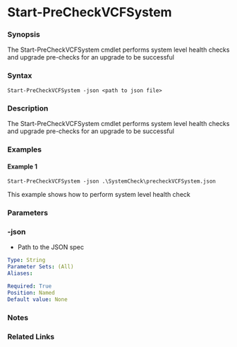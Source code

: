 # Start-PreCheckVCFSystem

### Synopsis
The Start-PreCheckVCFSystem cmdlet performs system level health checks and upgrade pre-checks for an upgrade to be successful

### Syntax
```
Start-PreCheckVCFSystem -json <path to json file>
```

### Description
The Start-PreCheckVCFSystem cmdlet performs system level health checks and upgrade pre-checks for an upgrade to be successful

### Examples
#### Example 1
```
Start-PreCheckVCFSystem -json .\SystemCheck\precheckVCFSystem.json
```
This example shows how to perform system level health check

### Parameters

### -json
- Path to the JSON spec

```yaml
Type: String
Parameter Sets: (All)
Aliases:

Required: True
Position: Named
Default value: None
```
### Notes

### Related Links
